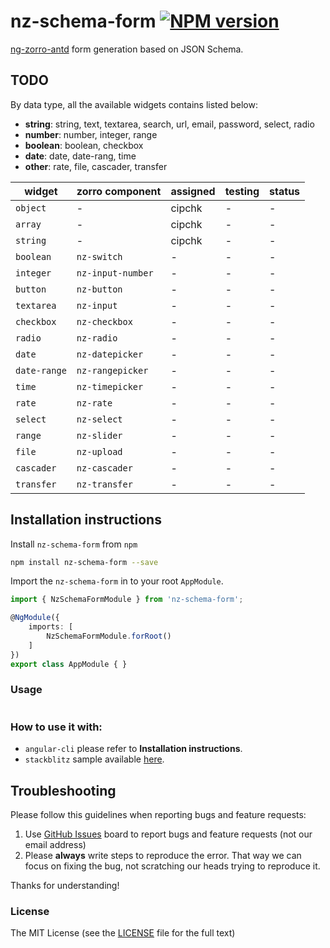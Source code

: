 # nz-schema-form [![NPM version](https://img.shields.io/npm/v/nz-schema-form.svg)](https://www.npmjs.com/package/nz-schema-form)

[ng-zorro-antd](https://ng.ant.design/) form generation based on JSON Schema.

## TODO

By data type, all the available widgets contains listed below:

- **string**: string, text, textarea, search, url, email, password, select, radio
- **number**: number, integer, range
- **boolean**: boolean, checkbox
- **date**: date, date-rang, time
- **other**: rate, file, cascader, transfer

| widget | zorro component | assigned | testing | status |
| ------ | --------------- | -------- | ------ | ------ |
| `object` | - | cipchk | - | - |
| `array` | - | cipchk | - | - |
| `string` | - | cipchk | - | - |
| `boolean` | `nz-switch` | - | - | - |
| `integer` | `nz-input-number` | - | - | - |
| `button` | `nz-button` | - | - | - |
| `textarea` | `nz-input` | - | - | - |
| `checkbox` | `nz-checkbox` | - | - | - |
| `radio` | `nz-radio` | - | - | - |
| `date` | `nz-datepicker` | - | - | - |
| `date-range` | `nz-rangepicker` | - | - | - |
| `time` | `nz-timepicker` | - | - | - |
| `rate` | `nz-rate` | - | - | - |
| `select` | `nz-select` | - | - | - |
| `range` | `nz-slider` | - | - | - |
| `file` | `nz-upload` | - | - | - |
| `cascader` | `nz-cascader` | - | - | - |
| `transfer` | `nz-transfer` | - | - | - |

## Installation instructions

Install `nz-schema-form` from `npm`

```bash
npm install nz-schema-form --save
```

Import the `nz-schema-form` in to your root `AppModule`.

```typescript
import { NzSchemaFormModule } from 'nz-schema-form';

@NgModule({
    imports: [
        NzSchemaFormModule.forRoot()
    ]
})
export class AppModule { }
```

### Usage

```ts
```

### How to use it with:

+ `angular-cli` please refer to **Installation instructions**.
+ `stackblitz` sample available [here](https://stackblitz.com/edit/nz-schema-form-setup?file=app%2Fapp.component.ts).

## Troubleshooting

Please follow this guidelines when reporting bugs and feature requests:

1. Use [GitHub Issues](https://github.com/cipchk/nz-schema-form/issues) board to report bugs and feature requests (not our email address)
2. Please **always** write steps to reproduce the error. That way we can focus on fixing the bug, not scratching our heads trying to reproduce it.

Thanks for understanding!

### License

The MIT License (see the [LICENSE](https://github.com/cipchk/nz-schema-form/blob/master/LICENSE) file for the full text)
